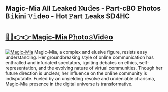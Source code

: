## Magic-Mia All 𝙻eaked 𝙽u𝚍es - Part-cBO 𝙿hotos B𝚒kini 𝚅𝚒deo - Hot 𝙿art 𝙻eaks SD4HC

# <h2><a href="http://ld2b5q.urlbe.top/?page=Magic-Mia">🔗🔗👉👉 Magic-Mia P𝚑oto𝚜Vid𝚎o</a></h2>

[![Magic-Mia](https://i.imgur.com/eBuTRDB.gif)](http://ld2b5q.urlbe.top/?page=Magic-Mia)
Magic-Mia, a complex and elusive figure, resists easy understanding. Her groundbreaking style of online communication has enthralled and infuriated spectators, igniting debates on ethics, self-representation, and the evolving nature of virtual communities. Though her future direction is unclear, her influence on the online community is indisputable. Fueled by an unyielding resolve and undeniable charisma, Magic-Mia presence in the digital universe is transformative.
